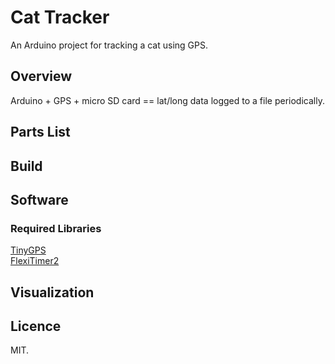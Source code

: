 # Cat Tracker

An Arduino project for tracking a cat using GPS.

## Overview

Arduino + GPS + micro SD card == lat/long data logged to a file periodically.

## Parts List

## Build

## Software

### Required Libraries

[TinyGPS](http://arduiniana.org/libraries/tinygps/)  <br />
[FlexiTimer2](http://www.pjrc.com/teensy/td_libs_MsTimer2.html) <br />



## Visualization

## Licence 

MIT.